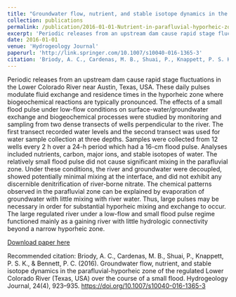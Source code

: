 ```yaml
---
title: "Groundwater flow, nutrient, and stable isotope dynamics in the parafluvial-hyporheic zone of the regulated Lower Colorado River (Texas, USA) over the course of a small flood"
collection: publications
permalink: /publication/2016-01-01-Nutrient-in-parafluvial-hyporheic-zone
excerpt: 'Periodic releases from an upstream dam cause rapid stage fluctuations in the Lower Colorado River near Austin, Texas, USA. These daily pulses modulate fluid exchange and residence times in the hyporheic zone where biogeochemical reactions are typically pronounced. The effects of a small flood pulse under low-flow conditions on surface-water/groundwater exchange and biogeochemical processes were studied by monitoring and sampling from two dense transects of wells perpendicular to the river. The first transect recorded water levels and the second transect was used for water sample collection at three depths. Samples were collected from 12 wells every 2 h over a 24-h period which had a 16-cm flood pulse. Analyses included nutrients, carbon, major ions, and stable isotopes of water. The relatively small flood pulse did not cause significant mixing in the parafluvial zone. Under these conditions, the river and groundwater were decoupled, showed potentially minimal mixing at the interface, and did not exhibit any discernible denitrification of river-borne nitrate. The chemical patterns observed in the parafluvial zone can be explained by evaporation of groundwater with little mixing with river water. Thus, large pulses may be necessary in order for substantial hyporheic mixing and exchange to occur. The large regulated river under a low-flow and small flood pulse regime functioned mainly as a gaining river with little hydrologic connectivity beyond a narrow hyporheic zone.'
date: 2016-01-01
venue: 'Hydrogeology Journal'
paperurl: '﻿http://link.springer.com/10.1007/s10040-016-1365-3'
citation: '﻿Briody, A. C., Cardenas, M. B., Shuai, P., Knappett, P. S. K., &amp; Bennett, P. C. (2016). Groundwater flow, nutrient, and stable isotope dynamics in the parafluvial-hyporheic zone of the regulated Lower Colorado River (Texas, USA) over the course of a small flood. Hydrogeology Journal, 24(4), 923–935. https://doi.org/10.1007/s10040-016-1365-3'
---
```

Periodic releases from an upstream dam cause rapid stage fluctuations in the Lower Colorado River near Austin, Texas, USA. These daily pulses modulate fluid exchange and residence times in the hyporheic zone where biogeochemical reactions are typically pronounced. The effects of a small flood pulse under low-flow conditions on surface-water/groundwater exchange and biogeochemical processes were studied by monitoring and sampling from two dense transects of wells perpendicular to the river. The first transect recorded water levels and the second transect was used for water sample collection at three depths. Samples were collected from 12 wells every 2 h over a 24-h period which had a 16-cm flood pulse. Analyses included nutrients, carbon, major ions, and stable isotopes of water. The relatively small flood pulse did not cause significant mixing in the parafluvial zone. Under these conditions, the river and groundwater were decoupled, showed potentially minimal mixing at the interface, and did not exhibit any discernible denitrification of river-borne nitrate. The chemical patterns observed in the parafluvial zone can be explained by evaporation of groundwater with little mixing with river water. Thus, large pulses may be necessary in order for substantial hyporheic mixing and exchange to occur. The large regulated river under a low-flow and small flood pulse regime functioned mainly as a gaining river with little hydrologic connectivity beyond a narrow hyporheic zone.

[Download paper here](﻿http://link.springer.com/10.1007/s10040-016-1365-3)

Recommended citation: ﻿Briody, A. C., Cardenas, M. B., Shuai, P., Knappett, P. S. K., & Bennett, P. C. (2016). Groundwater flow, nutrient, and stable isotope dynamics in the parafluvial-hyporheic zone of the regulated Lower Colorado River (Texas, USA) over the course of a small flood. Hydrogeology Journal, 24(4), 923–935. https://doi.org/10.1007/s10040-016-1365-3